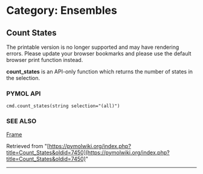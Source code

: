 # Category: Ensembles

## Count States

The printable version is no longer supported and may have rendering errors. Please update your browser bookmarks and please use the default browser print function instead.

**count_states** is an API-only function which returns the number of states in the selection. 

### PYMOL API
    
    
    cmd.count_states(string selection="(all)")
    

### SEE ALSO

[Frame](/index.php/Frame "Frame")

Retrieved from "[https://pymolwiki.org/index.php?title=Count_States&oldid=7450](https://pymolwiki.org/index.php?title=Count_States&oldid=7450)"


---

